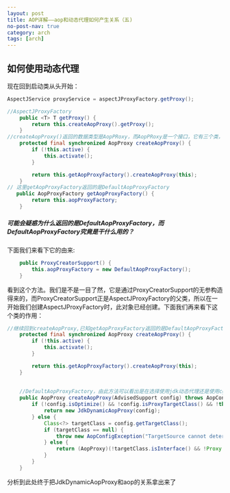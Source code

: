 ```yaml
---
layout: post
title: AOP详解——aop和动态代理如何产生关系（五)
no-post-nav: true
category: arch
tags: [arch]
---
```

## 如何使用动态代理

现在回到启动类从头开始：
``` java
AspectJService proxyService = aspectJProxyFactory.getProxy();

//AspectJProxyFactory
    public <T> T getProxy() {
        return this.createAopProxy().getProxy();
    }
//createAopProxy()返回的数据类型是AopPRoxy，而AopPRoxy是一个接口，它有三个类，JdkDynamicAopProxy、CglibAopProxy、ObjenesisCglibAopProxy
    protected final synchronized AopProxy createAopProxy() {
        if (!this.active) {
            this.activate();
        }

        return this.getAopProxyFactory().createAopProxy(this);
    }
// 这里getAopProxyFactory返回的是DefaultAopProxyFactory
   public AopProxyFactory getAopProxyFactory() {
        return this.aopProxyFactory;
    }
```
##### 可能会疑惑为什么返回的是DefaultAopProxyFactory，而DefaultAopProxyFactory究竟是干什么用的？
下面我们来看下它的由来:
``` java
    public ProxyCreatorSupport() {
        this.aopProxyFactory = new DefaultAopProxyFactory();
    }
```
看到这个方法。我们是不是一目了然，它是通过ProxyCreatorSupport的无参构造得来的，而ProxyCreatorSupport正是AspectJProxyFactory的父类，所以在一开始我们创建AspectJProxyFactory时，此对象已经创建。下面我们再来看下这个类的作用：

``` java
//继续回到createAopProxy,已知getAopProxyFactory返回的是DefaultAopProxyFactory
    protected final synchronized AopProxy createAopProxy() {
        if (!this.active) {
            this.activate();
        }

        return this.getAopProxyFactory().createAopProxy(this);
    }
    
    
    //DefaultAopProxyFactory，由此方法可以看出是在选择使用jdk动态代理还是使用cglib(本代码使用的是jdk)
    public AopProxy createAopProxy(AdvisedSupport config) throws AopConfigException {
        if (!config.isOptimize() && !config.isProxyTargetClass() && !this.hasNoUserSuppliedProxyInterfaces(config)) {
            return new JdkDynamicAopProxy(config);
        } else {
            Class<?> targetClass = config.getTargetClass();
            if (targetClass == null) {
                throw new AopConfigException("TargetSource cannot determine target class: Either an interface or a target is required for proxy creation.");
            } else {
                return (AopProxy)(!targetClass.isInterface() && !Proxy.isProxyClass(targetClass) ? new ObjenesisCglibAopProxy(config) : new JdkDynamicAopProxy(config));
            }
        }
    }
```
分析到此处终于把JdkDynamicAopProxy和aop的关系拿出来了